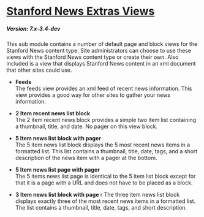 # [Stanford News Extras Views](https://github.com/SU-SWS/stanford_news)
##### Version: 7.x-3.4-dev

This sub module contains a number of default page and block views for the Stanford News content type. Site administrators can choose to use these views with the Stanford News content type or create their own. Also included is a view that displays Stanford News content in an xml document that other sites could use.

* **Feeds**   
The feeds view provides an xml feed of recent news information. This view provides a good way for other sites to gather your news information. 

* **2 Item recent news list block**   
The 2 item recent news block provides a simple two item list containing a thumbnail, title, and date. No pager on this view block.

* **5 Item news list block with pager**   
The 5 item news list block displays the 5 most recent news items in a formatted list. This list contains a thumbnail, title, date, tags, and a short description of the news item with a pager at the bottom. 

* **5 Item news list page with pager**   
The 5 items news list page is identical to the 5 item list block except for that it is a page with a URL and does not have to be placed as a block.

* **3 Item news list block with page**   r
The three item news list block displays exactly three of the most recent news items in a formatted list. The list contains a thumbnail, title, date, tags, and short description. 
